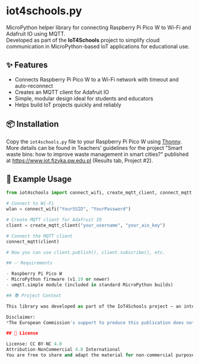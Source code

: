 # iot4schools.py

MicroPython helper library for connecting Raspberry Pi Pico W to Wi-Fi and Adafruit IO using MQTT.  
Developed as part of the **IoT4Schools** project to simplify cloud communication in MicroPython-based IoT applications for educational use.

## ✨ Features

- Connects Raspberry Pi Pico W to a Wi-Fi network with timeout and auto-reconnect
- Creates an MQTT client for Adafruit IO
- Simple, modular design ideal for students and educators
- Helps build IoT projects quickly and reliably

## 📦 Installation

Copy the `iot4schools.py` file to your Raspberry Pi Pico W using [Thonny](https://thonny.org/). More details can be found in Teachers’ guidelines for the project "Smart waste bins: how to improve waste management in smart cities?" published at https://www.iot.fizyka.pw.edu.pl (Results tab, Project #2).

## 🚀 Example Usage

```python
from iot4schools import connect_wifi, create_mqtt_client, connect_mqtt

# Connect to Wi-Fi
wlan = connect_wifi("YourSSID", "YourPassword")

# Create MQTT client for Adafruit IO
client = create_mqtt_client("your_username", "your_aio_key")

# Connect the MQTT client
connect_mqtt(client)

# Now you can use client.publish(), client.subscribe(), etc.

## ✅ Requirements

- Raspberry Pi Pico W
- MicroPython firmware (v1.19 or newer)
- umqtt.simple module (included in standard MicroPython builds)

## 📚 Project Context

This library was developed as part of the IoT4Schools project — an international educational initiative bringing Internet of Things and cloud computing to schools across Europe using Raspberry Pi Pico W and MicroPython.

Disclaimer:
*The European Commission's support to produce this publication does not constitute an endorsement of the contents, which reflect the views only of the authors, and the Commission cannot be held responsible for any use which may be made of the information contained therein.*

## 📝 License

License: CC BY-NC 4.0
Attribution-NonCommercial 4.0 International
You are free to share and adapt the material for non-commercial purposes, with proper attribution.


